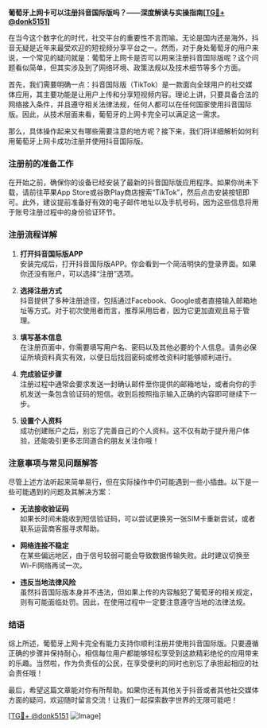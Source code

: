 **葡萄牙上网卡可以注册抖音国际版吗？——深度解读与实操指南[[TG💪+ @donk5151](https://t.me/s/donk5151)]**

在当今这个数字化的时代，社交平台的重要性不言而喻。无论是国内还是海外，抖音无疑是近年来最受欢迎的短视频分享平台之一。然而，对于身处葡萄牙的用户来说，一个常见的疑问就是：葡萄牙上网卡是否可以用来注册抖音国际版呢？这个问题看似简单，但其实涉及到了网络环境、政策法规以及技术细节等多个方面。

首先，我们需要明确一点：抖音国际版（TikTok）是一款面向全球用户的社交媒体应用，其主要功能是让用户上传和分享短视频内容。理论上讲，只要具备合法的网络接入条件，并且遵守相关法律法规，任何人都可以在任何国家使用抖音国际版。因此，从技术层面来看，葡萄牙的上网卡完全可以满足这一需求。

那么，具体操作起来又有哪些需要注意的地方呢？接下来，我们将详细解析如何利用葡萄牙上网卡成功注册并使用抖音国际版。

### 注册前的准备工作

在开始之前，确保你的设备已经安装了最新的抖音国际版应用程序。如果你尚未下载，请前往苹果App Store或谷歌Play商店搜索“TikTok”，然后点击安装按钮即可。此外，建议提前准备好有效的电子邮件地址以及手机号码，因为这些信息将用于账号注册过程中的身份验证环节。

### 注册流程详解

1. **打开抖音国际版APP**  
   安装完成后，打开抖音国际版APP。你会看到一个简洁明快的登录界面。如果你还没有账户，可以选择“注册”选项。

2. **选择注册方式**  
   抖音提供了多种注册途径，包括通过Facebook、Google或者直接输入邮箱地址等方式。对于初次使用者而言，推荐采用后者，因为它更加直观且易于管理。

3. **填写基本信息**  
   在注册页面中，你需要填写用户名、密码以及其他必要的个人信息。请务必保证所填资料真实有效，以便日后找回密码或修改资料时能够顺利进行。

4. **完成验证步骤**  
   注册过程中通常会要求发送一封确认邮件至你提供的邮箱地址，或者向你的手机发送一条包含验证码的短信。收到后按照指示输入正确的内容即可继续下一步。

5. **设置个人资料**  
   成功创建账户之后，别忘了完善自己的个人资料。这不仅有助于提升用户体验，还能吸引更多志同道合的朋友关注你哦！

### 注意事项与常见问题解答

尽管上述方法听起来简单易行，但在实际操作中仍可能遇到一些小插曲。以下是一些可能遇到的问题及其解决方案：

- **无法接收验证码**  
  如果长时间未能收到短信验证码，可以尝试更换另一张SIM卡重新尝试，或者联系运营商客服寻求帮助。

- **网络连接不稳定**  
  在某些偏远地区，由于信号较弱可能会导致数据传输失败。此时建议切换至Wi-Fi网络再试一次。

- **违反当地法律风险**  
  虽然抖音国际版本身并不违法，但如果上传的内容触犯了葡萄牙的相关规定，则有可能面临处罚。因此，在使用过程中一定要注意遵守当地的法律法规。

### 结语

综上所述，葡萄牙上网卡完全有能力支持你顺利注册并使用抖音国际版。只要遵循正确的步骤并保持耐心，相信每位用户都能够轻松享受到这款精彩绝伦的应用带来的乐趣。当然啦，作为负责任的公民，在享受便利的同时也别忘了承担起相应的社会责任哦！

最后，希望这篇文章能对你有所帮助。如果你还有其他关于抖音或者其他社交媒体方面的疑问，欢迎随时留言交流！让我们一起探索数字世界的无限可能吧！

[[TG💪+ @donk5151](https://t.me/s/donk5151) ![Image](https://i.postimg.cc/rwNCRYN7/Snipaste-2025-04-30-17-27-05.png)]